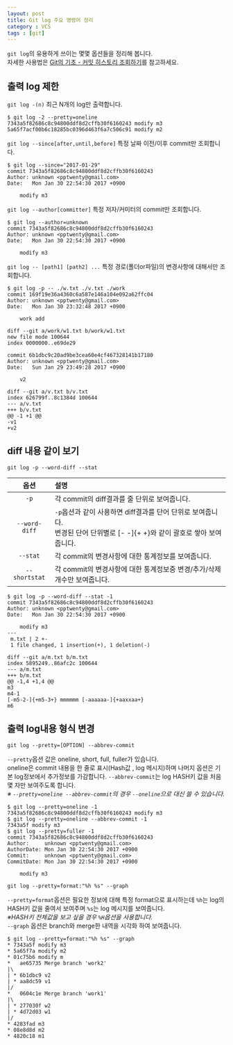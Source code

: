 ```yaml
---
layout: post
title: Git log 주요 명령어 정리
category : VCS
tags : [git]
---
```


`git log`의 유용하게 쓰이는 몇몇 옵션들을 정리해 봅니다.    
자세한 사용법은 [Git의 기초 - 커밋 히스토리 조회하기](https://git-scm.com/book/ko/v1/Git%EC%9D%98-%EA%B8%B0%EC%B4%88-%EC%BB%A4%EB%B0%8B-%ED%9E%88%EC%8A%A4%ED%86%A0%EB%A6%AC-%EC%A1%B0%ED%9A%8C%ED%95%98%EA%B8%B0)를 참고하세요.

출력 log 제한
----
`git log -(n)`
최근 N개의 log만 출력합니다.

    $ git log -2 --pretty=oneline
    7343a5f82686c8c94800ddf8d2cffb30f6160243 modify m3
    5a65f7acf00b6c18285bc0396d463f6a7c506c91 modify m2

`git log --since[after,until,before]`
특정 날짜 이전/이후 commit만 조회합니다.

    $ git log --since="2017-01-29"
    commit 7343a5f82686c8c94800ddf8d2cffb30f6160243
    Author: unknown <pptwenty@gmail.com>
    Date:   Mon Jan 30 22:54:30 2017 +0900

        modify m3

`git log --author[committer]`
특정 저자/커미터의 commit만 조회합니다.

    $ git log --author=unknown
    commit 7343a5f82686c8c94800ddf8d2cffb30f6160243
    Author: unknown <pptwenty@gmail.com>
    Date:   Mon Jan 30 22:54:30 2017 +0900

        modify m3


`git log -- [path1] [path2] ...`
특정 경로(폴더or파일)의 변경사항에 대해서만 조회합니다.

    $ git log -p -- ./w.txt ./v.txt ./work
    commit 169f19e36a4360c6a587e146a104e092a62ffc04
    Author: unknown <pptwenty@gmail.com>
    Date:   Mon Jan 30 23:32:48 2017 +0900

        work add

    diff --git a/work/w1.txt b/work/w1.txt
    new file mode 100644
    index 0000000..e69de29

    commit 6b1dbc9c20ad9be3cea60e4cf467328141b17180
    Author: unknown <pptwenty@gmail.com>
    Date:   Sun Jan 29 23:49:28 2017 +0900

        v2

    diff --git a/v.txt b/v.txt
    index 626799f..8c1384d 100644
    --- a/v.txt
    +++ b/v.txt
    @@ -1 +1 @@
    -v1
    +v2


diff 내용 같이 보기
----
`git log -p --word-diff --stat`

|옵션|설명|
|:----:|:----|
|`-p`|각 commit의 diff결과를 줄 단위로 보여줍니다.|
|`--word-diff`|`-p`옵션과 같이 사용하면 diff결과를 단어 단위로 보여줍니다.<br/>변경된 단어 단위별로 [- -]{+ +}와 같이 괄호로 쌓아 보여줍니다.|
|`--stat`|각 commit의 변경사항에 대한 통계정보를 보여줍니다.|
|`--shortstat`|각 commit의 변경사항에 대한 통계정보중 변경/추가/삭제 개수만 보여줍니다.|

    $ git log -p --word-diff --stat -1
    commit 7343a5f82686c8c94800ddf8d2cffb30f6160243
    Author: unknown <pptwenty@gmail.com>
    Date:   Mon Jan 30 22:54:30 2017 +0900

        modify m3
    ---
     m.txt | 2 +-
     1 file changed, 1 insertion(+), 1 deletion(-)

    diff --git a/m.txt b/m.txt
    index 5895249..86afc2c 100644
    --- a/m.txt
    +++ b/m.txt
    @@ -1,4 +1,4 @@
    m3
    m4-1
    [-m5-2-]{+m5-3+} mmmmmm [-aaaaaa-]{+aaxxaa+}
    m6

출력 log내용 형식 변경
----
`git log --pretty=[OPTION] --abbrev-commit`

`--pretty`옵션 값은 oneline, short, full, fuller가 있습니다.   
oneline은 commit 내용을 한 줄로 표시(Hash값 , log 메시지)하며 나머지 옵션은 기본 log정보에서 추가정보를 가감합니다.
`--abbrev-commit`는 log HASH키 값을 처음 몇 자만 보여주도록 합니다.    
_※ `--pretty=oneline --abbrev-commit`의 경우 `--oneline`으로 대신 쓸 수 있습니다._

    $ git log --pretty=oneline -1
    7343a5f82686c8c94800ddf8d2cffb30f6160243 modify m3
    $ git log --pretty=oneline --abbrev-commit -1
    7343a5f modify m3
    $ git log --pretty=fuller -1
    commit 7343a5f82686c8c94800ddf8d2cffb30f6160243
    Author:     unknown <pptwenty@gmail.com>
    AuthorDate: Mon Jan 30 22:54:30 2017 +0900
    Commit:     unknown <pptwenty@gmail.com>
    CommitDate: Mon Jan 30 22:54:30 2017 +0900

        modify m3

`git log --pretty=format:"%h %s" --graph`

`--pretty=format`옵션은 필요한 정보에 대해 특정 format으로 표시하는데 `%h`는 log의 HASH키 값을 줄여서 보여주며 `%s`는 log 메시지를 보여줍니다.    
_※HASH키 전체값을 보고 싶을 경우 `%H`옵션을 사용합니다._   
`--graph` 옵션은 branch와 merge한 내역을 시각화 하여 보여줍니다.

    $ git log --pretty=format:"%h %s" --graph
    * 7343a5f modify m3
    * 5a65f7a modify m2
    * 01c75b6 modify m
    *   ae65735 Merge branch 'work2'
    |\
    | * 6b1dbc9 v2
    | * aa8dc59 v1
    |/
    *   0604c1e Merge branch 'work1'
    |\
    | * 277030f w2
    | * 4d72d03 w1
    |/
    * 4283fad m3
    * 08e8d8d m2
    * 4820c18 m1
